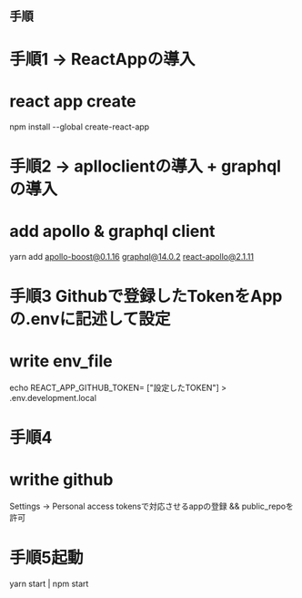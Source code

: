 ## 手順
# 手順1 -> ReactAppの導入
# react app create
npm install --global create-react-app

# 手順2 -> aplloclientの導入 + graphqlの導入
# add apollo & graphql client
yarn add apollo-boost@0.1.16 graphql@14.0.2 react-apollo@2.1.11

# 手順3 Githubで登録したTokenをAppの.envに記述して設定
# write env_file
echo REACT_APP_GITHUB_TOKEN= ["設定したTOKEN"] > .env.development.local

# 手順4
# writhe github
Settings -> Personal access tokensで対応させるappの登録 && public_repoを許可

# 手順5起動
yarn start | npm start
